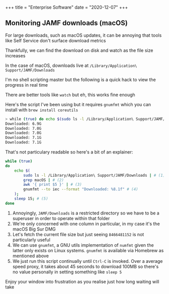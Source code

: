 +++
title = "Enterprise Software"
date = "2020-12-07"
+++

## Monitoring JAMF downloads (macOS)

For large downloads, such as macOS updates, it can be annoying that tools like Self Service don't surface download metrics

Thankfully, we can find the download on disk and watch as the file size increases

In the case of macOS, downloads live at `/Library/Application\ Support/JAMF/Downloads`

I'm no shell scripting master but the following is a quick hack to view the progress in real time

There are better tools like `watch` but eh, this works fine enough

Here's the script I've been using but it requires `gnumfmt` which you can install with `brew install coreutils`

```bash
> while (true) do echo $(sudo ls -l /Library/Application\ Support/JAMF/Downloads | grep macOS | awk '{ print $5 }' | gnumfmt --to iec --format "Downloaded: %8.1f"); sleep 15; done
Downloaded: 6.9G
Downloaded: 7.0G
Downloaded: 7.0G
Downloaded: 7.1G
Downloaded: 7.1G
```

That's not particulary readable so here's a bit of an explainer:

```bash
while (true)
do
	echo $(
		sudo ls -l /Library/Application\ Support/JAMF/Downloads | # (1)
		grep macOS | # (2)
		awk '{ print $5 }' | # (3)
		gnumfmt --to iec --format "Downloaded: %8.1f" # (4)
	);
	sleep 15; # (5)
done
```

1. Annoyingly, `JAMF/Downloads` is a restricted directory so we have to be a superuser in order to operate within that folder
2. We're only concerned with one column in particular, in my case it's the macOS Big Sur DMG
3. Let's fetch the current file size but just seeing `8466481152` is not particularly useful
4. We can use `gnumfmt`, a GNU utils implementation of `numfmt` given the latter only exists on Linux systems. `gnumfmt` is available via Homebrew as mentioned above
5. We just run this script continually until `Ctrl-C` is invoked. Over a average speed proxy, it takes about 45 seconds to download 100MB so there's no value personally in setting something like `sleep 5`

Enjoy your window into frustration as you realise just how long waiting will take
